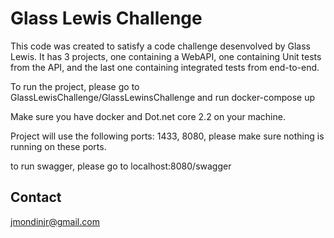 # Glass Lewis Challenge
This code was created to satisfy a code challenge desenvolved by Glass Lewis.
It has 3 projects, one containing a WebAPI, one containing Unit tests from the API,
and the last one containing integrated tests from end-to-end.


To run the project, please go to GlassLewisChallenge/GlassLewinsChallenge and run docker-compose up


Make sure you have docker and Dot.net core 2.2 on your machine.


Project will use the following ports:  1433, 8080, please make sure nothing is running
on these ports.

to run swagger, please go to localhost:8080/swagger

## Contact
jmondinjr@gmail.com